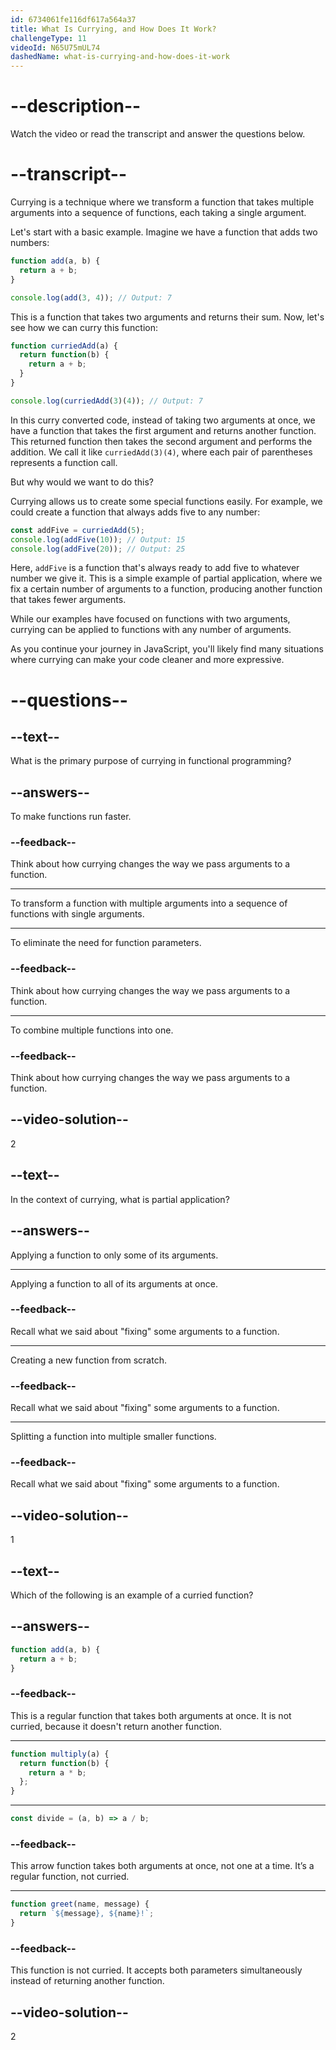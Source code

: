 ```yaml
---
id: 6734061fe116df617a564a37
title: What Is Currying, and How Does It Work?
challengeType: 11
videoId: N65U75mUL74
dashedName: what-is-currying-and-how-does-it-work
---
```


# --description--

Watch the video or read the transcript and answer the questions below.

# --transcript--

Currying is a technique where we transform a function that takes multiple arguments into a sequence of functions, each taking a single argument.

Let's start with a basic example. Imagine we have a function that adds two numbers:

```js
function add(a, b) {
  return a + b;
}

console.log(add(3, 4)); // Output: 7
```

This is a function that takes two arguments and returns their sum. Now, let's see how we can curry this function:

```js
function curriedAdd(a) {
  return function(b) {
    return a + b;
  }
}

console.log(curriedAdd(3)(4)); // Output: 7
```

In this curry converted code, instead of taking two arguments at once, we have a function that takes the first argument and returns another function. This returned function then takes the second argument and performs the addition. We call it like `curriedAdd(3)(4)`, where each pair of parentheses represents a function call.

But why would we want to do this? 

Currying allows us to create some special functions easily. For example, we could create a function that always adds five to any number:

```js
const addFive = curriedAdd(5);
console.log(addFive(10)); // Output: 15
console.log(addFive(20)); // Output: 25
```

Here, `addFive` is a function that's always ready to add five to whatever number we give it. This is a simple example of partial application, where we fix a certain number of arguments to a function, producing another function that takes fewer arguments.

While our examples have focused on functions with two arguments, currying can be applied to functions with any number of arguments.

As you continue your journey in JavaScript, you'll likely find many situations where currying can make your code cleaner and more expressive.

# --questions--

## --text--

What is the primary purpose of currying in functional programming?

## --answers--

To make functions run faster.

### --feedback--

Think about how currying changes the way we pass arguments to a function.

---

To transform a function with multiple arguments into a sequence of functions with single arguments.

---

To eliminate the need for function parameters.

### --feedback--

Think about how currying changes the way we pass arguments to a function.

---

To combine multiple functions into one.

### --feedback--

Think about how currying changes the way we pass arguments to a function.

## --video-solution--

2

## --text--

In the context of currying, what is partial application?

## --answers--

Applying a function to only some of its arguments.

---

Applying a function to all of its arguments at once.

### --feedback--

Recall what we said about "fixing" some arguments to a function.

---

Creating a new function from scratch.

### --feedback--

Recall what we said about "fixing" some arguments to a function.

---

Splitting a function into multiple smaller functions.

### --feedback--

Recall what we said about "fixing" some arguments to a function.

## --video-solution--

1

## --text--

Which of the following is an example of a curried function?

## --answers--

```js
function add(a, b) {
  return a + b;
}
```

### --feedback--

This is a regular function that takes both arguments at once. It is not curried, because it doesn't return another function.

---

```js
function multiply(a) {
  return function(b) {
    return a * b;
  };
}
```

---

```js
const divide = (a, b) => a / b;
```

### --feedback--

This arrow function takes both arguments at once, not one at a time. It’s a regular function, not curried.

---

```js
function greet(name, message) {
  return `${message}, ${name}!`;
}
```

### --feedback--

This function is not curried. It accepts both parameters simultaneously instead of returning another function.

## --video-solution--

2
